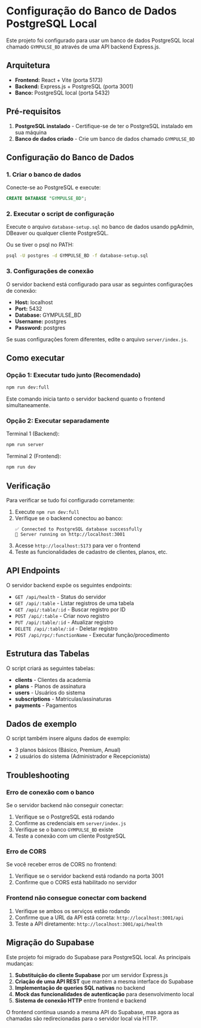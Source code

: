 # Configuração do Banco de Dados PostgreSQL Local

Este projeto foi configurado para usar um banco de dados PostgreSQL local chamado `GYMPULSE_BD` através de uma API backend Express.js.

## Arquitetura

- **Frontend:** React + Vite (porta 5173)
- **Backend:** Express.js + PostgreSQL (porta 3001)
- **Banco:** PostgreSQL local (porta 5432)

## Pré-requisitos

1. **PostgreSQL instalado** - Certifique-se de ter o PostgreSQL instalado em sua máquina
2. **Banco de dados criado** - Crie um banco de dados chamado `GYMPULSE_BD`

## Configuração do Banco de Dados

### 1. Criar o banco de dados

Conecte-se ao PostgreSQL e execute:

```sql
CREATE DATABASE "GYMPULSE_BD";
```

### 2. Executar o script de configuração

Execute o arquivo `database-setup.sql` no banco de dados usando pgAdmin, DBeaver ou qualquer cliente PostgreSQL.

Ou se tiver o psql no PATH:

```bash
psql -U postgres -d GYMPULSE_BD -f database-setup.sql
```

### 3. Configurações de conexão

O servidor backend está configurado para usar as seguintes configurações de conexão:

- **Host:** localhost
- **Port:** 5432
- **Database:** GYMPULSE_BD
- **Username:** postgres
- **Password:** postgres

Se suas configurações forem diferentes, edite o arquivo `server/index.js`.

## Como executar

### Opção 1: Executar tudo junto (Recomendado)

```bash
npm run dev:full
```

Este comando inicia tanto o servidor backend quanto o frontend simultaneamente.

### Opção 2: Executar separadamente

Terminal 1 (Backend):
```bash
npm run server
```

Terminal 2 (Frontend):
```bash
npm run dev
```

## Verificação

Para verificar se tudo foi configurado corretamente:

1. Execute `npm run dev:full`
2. Verifique se o backend conectou ao banco:
   ```
   ✅ Connected to PostgreSQL database successfully
   🚀 Server running on http://localhost:3001
   ```
3. Acesse `http://localhost:5173` para ver o frontend
4. Teste as funcionalidades de cadastro de clientes, planos, etc.

## API Endpoints

O servidor backend expõe os seguintes endpoints:

- `GET /api/health` - Status do servidor
- `GET /api/:table` - Listar registros de uma tabela
- `GET /api/:table/:id` - Buscar registro por ID
- `POST /api/:table` - Criar novo registro
- `PUT /api/:table/:id` - Atualizar registro
- `DELETE /api/:table/:id` - Deletar registro
- `POST /api/rpc/:functionName` - Executar função/procedimento

## Estrutura das Tabelas

O script criará as seguintes tabelas:

- **clients** - Clientes da academia
- **plans** - Planos de assinatura
- **users** - Usuários do sistema
- **subscriptions** - Matrículas/assinaturas
- **payments** - Pagamentos

## Dados de exemplo

O script também insere alguns dados de exemplo:

- 3 planos básicos (Básico, Premium, Anual)
- 2 usuários do sistema (Administrador e Recepcionista)

## Troubleshooting

### Erro de conexão com o banco

Se o servidor backend não conseguir conectar:

1. Verifique se o PostgreSQL está rodando
2. Confirme as credenciais em `server/index.js`
3. Verifique se o banco `GYMPULSE_BD` existe
4. Teste a conexão com um cliente PostgreSQL

### Erro de CORS

Se você receber erros de CORS no frontend:

1. Verifique se o servidor backend está rodando na porta 3001
2. Confirme que o CORS está habilitado no servidor

### Frontend não consegue conectar com backend

1. Verifique se ambos os serviços estão rodando
2. Confirme que a URL da API está correta: `http://localhost:3001/api`
3. Teste a API diretamente: `http://localhost:3001/api/health`

## Migração do Supabase

Este projeto foi migrado do Supabase para PostgreSQL local. As principais mudanças:

1. **Substituição do cliente Supabase** por um servidor Express.js
2. **Criação de uma API REST** que mantém a mesma interface do Supabase
3. **Implementação de queries SQL nativas** no backend
4. **Mock das funcionalidades de autenticação** para desenvolvimento local
5. **Sistema de conexão HTTP** entre frontend e backend

O frontend continua usando a mesma API do Supabase, mas agora as chamadas são redirecionadas para o servidor local via HTTP. 